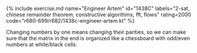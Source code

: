 {% include exercise.md name="Engineer Artem" id="1438C" labels="2-sat, chinese remainder theorem, constructive algorithms, fft, flows" rating=2000 code="r680-699/r682/1438c-engineer-artem.kt" %}

Changing numbers by one means changing their parities, so we can make sure that the matrix in the end is organized like a chessboard with odd/even numbers at white/black cells.
